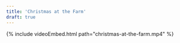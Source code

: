 ```yaml
---
title: 'Christmas at the Farm'
draft: true
---
```


{% include videoEmbed.html path="christmas-at-the-farm.mp4" %}
